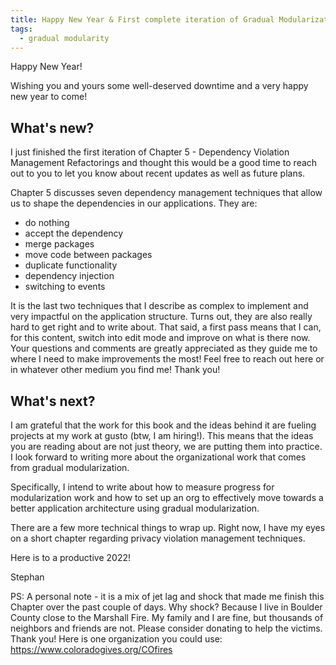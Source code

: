 ```yaml
---
title: Happy New Year & First complete iteration of Gradual Modularization Chapter 5
tags:
  - gradual modularity
---
```


Happy New Year!
<!--more-->

Wishing you and yours some well-deserved downtime and a very happy new year to come!

## What's new?

I just finished the first iteration of Chapter 5 - Dependency Violation Management Refactorings and thought this would be a good time to reach out to you to let you know about recent updates as well as future plans.

Chapter 5 discusses seven dependency management techniques that allow us to shape the dependencies in our applications. They are:

* do nothing
* accept the dependency
* merge packages
* move code between packages
* duplicate functionality
* dependency injection
* switching to events

It is the last two techniques that I describe as complex to implement and very impactful on the application structure. Turns out, they are also really hard to get right and to write about. That said, a first pass means that I can, for this content, switch into edit mode and improve on what is there now. Your questions and comments are greatly appreciated as they guide me to where I need to make improvements the most! Feel free to reach out here or in whatever other medium you find me! Thank you!

## What's next?

I am grateful that the work for this book and the ideas behind it are fueling projects at my work at gusto (btw, I am hiring!). This means that the ideas you are reading about are not just theory, we are putting them into practice. I look forward to writing more about the organizational work that comes from gradual modularization.

Specifically, I intend to write about how to measure progress for modularization work and how to set up an org to effectively move towards a better application architecture using gradual modularization.

There are a few more technical things to wrap up. Right now, I have my eyes on a short chapter regarding privacy violation management techniques.

Here is to a productive 2022!

Stephan


PS: A personal note - it is a mix of jet lag and shock that made me finish this Chapter over the past couple of days. Why shock? Because I live in Boulder County close to the Marshall Fire. My family and I are fine, but thousands of neighbors and friends are not. Please consider donating to help the victims. Thank you! Here is one organization you could use: <https://www.coloradogives.org/COfires>
